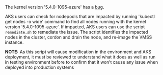 The kernel version '5.4.0-1095-azure' has a [bug](https://bugs.launchpad.net/ubuntu/+source/containerd/+bug/1996678).

AKS users can check for nodepools that are impacted by running 'kubectl get nodes -o wide' command to find all nodes running with the kernel version '5.4.0-1095-azure'. If impacted, AKS users can use the script `remediate.sh` to remediate the issue. The script identifies the impacted nodes in the cluster, cordon and drain the node, and re-image the VMSS instance.

**NOTE:** As this script will cause modification in the environment and AKS deployment, it must be reviewed to understand what it does as well as run in testing environment before to confirm that it won't cause any issue when deployed into production systems
